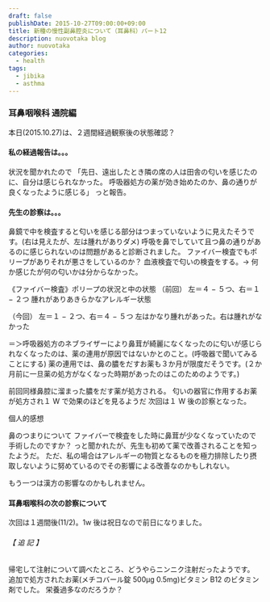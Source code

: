 ```yaml
---
draft: false
publishDate: 2015-10-27T09:00:00+09:00
title: 新種の慢性副鼻腔炎について（耳鼻科）パート12
description: nuovotaka blog
author: nuovotaka
categories:
  - health
tags:
  - jibika
  - asthma
---
```


### 耳鼻咽喉科 通院編

本日(2015.10.27)は、２週間経過観察後の状態確認？

#### 私の経過報告は。。。

状況を聞かれたので
「先日、遠出したとき隣の席の人は田舎の匂いを感じたのに、自分は感じられなかった。
呼吸器処方の薬が効き始めたのか、鼻の通りが良くなったように感じる」
っと報告。

#### 先生の診察は。。。

鼻鏡で中を検査すると匂いを感じる部分はつまっていないように見えたそうです。(右は見えたが、左は腫れがありダメ)
呼吸を鼻でしていて且つ鼻の通りがあるのに感じられないのは問題があると診断されました。
ファイバー検査でもポリープがありそれが悪さをしているのか？
血液検査で匂いの検査をする。→ 何か感じたが何の匂いかは分からなかった。

《ファイバー検査》ポリープの状況と中の状態
（前回）
左＝４ − ５つ、右＝１ − ２つ
腫れがありあきらかなアレルギー状態

（今回）
左＝１ − ２つ、右＝４ − ５つ
左はかなり腫れがあった。右は腫れがなかった

＝＞呼吸器処方のネブライザーにより鼻茸が綺麗になくなったのに匂いが感じられなくなったのは、薬の連用が原因ではないかとのこと。(呼吸器で聞いてみることにする)
薬の連用では、鼻の膿をだすお薬も３か月が限度だそうです。(２か月前に一旦薬の処方がなくなった時期があったのはこのためのようです。)

前回同様鼻腔に溜まった膿をだす薬が処方される。
匂いの器官に作用するお薬が処方され１ W で効果のほどを見るようだ
次回は１ W 後の診察となった。

個人的感想

鼻のつまりについて
ファイバーで検査をした時に鼻茸が少なくなっていたので手術したのですか？
っと聞かれたが、先生も初めて薬で改善されることを知ったようだ。
ただ、私の場合はアレルギーの物質となるものを極力排除したり摂取しないように努めているのでその影響による改善なのかもしれない。

もう一つは漢方の影響なのかもしれません。

#### 耳鼻咽喉科の次の診察について

次回は１週間後(11/2)。1w 後は祝日なので前日になりました。

###### 【 追 記 】

帰宅して注射について調べたところ、どうやらニンニク注射だったようです。
追加で処方されたお薬(メチコバール錠 500μg 0.5mg)ビタミン B12 のビタミン剤でした。
栄養過多なのだろうか？
